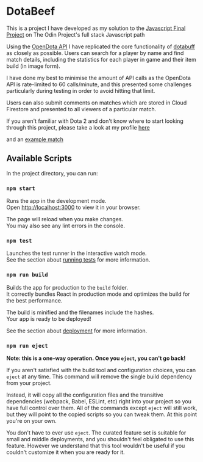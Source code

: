 # DotaBeef

This is a project I have developed as my solution to the [Javascript Final Project](https://www.theodinproject.com/lessons/node-path-javascript-javascript-final-project) on The Odin Project's full stack Javascript path

Using the [OpenDota API](https://docs.opendota.com/) I have replicated the core functionality of [dotabuff](https://dotabuff.com) as closely as possible. Users can search for a player by name and find match details, including the statistics for each player in game and their item build (in image form).

I have done my best to minimise the amount of API calls as the OpenDota API is rate-limited to 60 calls/minute, and this presented some challenges particularly during testing in order to avoid hitting that limit.

Users can also submit comments on matches which are stored in Cloud Firestore and presented to all viewers of a particular match.

If you aren't familiar with Dota 2 and don't know where to start looking through this project, please take a look at my profile [here](http://trfielder.github.io/dotabeef/#/players/22984464)

and an [example match](http://trfielder.github.io/dotabeef/#/matches/6579013984)

## Available Scripts

In the project directory, you can run:

### `npm start`

Runs the app in the development mode.\
Open [http://localhost:3000](http://localhost:3000) to view it in your browser.

The page will reload when you make changes.\
You may also see any lint errors in the console.

### `npm test`

Launches the test runner in the interactive watch mode.\
See the section about [running tests](https://facebook.github.io/create-react-app/docs/running-tests) for more information.

### `npm run build`

Builds the app for production to the `build` folder.\
It correctly bundles React in production mode and optimizes the build for the best performance.

The build is minified and the filenames include the hashes.\
Your app is ready to be deployed!

See the section about [deployment](https://facebook.github.io/create-react-app/docs/deployment) for more information.

### `npm run eject`

**Note: this is a one-way operation. Once you `eject`, you can't go back!**

If you aren't satisfied with the build tool and configuration choices, you can `eject` at any time. This command will remove the single build dependency from your project.

Instead, it will copy all the configuration files and the transitive dependencies (webpack, Babel, ESLint, etc) right into your project so you have full control over them. All of the commands except `eject` will still work, but they will point to the copied scripts so you can tweak them. At this point you're on your own.

You don't have to ever use `eject`. The curated feature set is suitable for small and middle deployments, and you shouldn't feel obligated to use this feature. However we understand that this tool wouldn't be useful if you couldn't customize it when you are ready for it.
